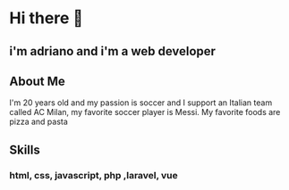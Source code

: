 # Hi there 👋

## i'm adriano and i'm a web developer

## About Me
 I'm 20 years old and my passion is soccer and I support an Italian team called AC Milan, my favorite soccer player is Messi.
My favorite foods are pizza and pasta

## Skills
### html, css, javascript, php ,laravel, vue

<!--
**adrianobarboza31/adrianobarboza31** is a ✨ _special_ ✨ repository because its `README.md` (this file) appears on your GitHub profile.

Here are some ideas to get you started:

- 🔭 I’m currently working on ...
- 🌱 I’m currently learning ...
- 👯 I’m looking to collaborate on ...
- 🤔 I’m looking for help with ...
- 💬 Ask me about ...
- 📫 How to reach me: ...
- 😄 Pronouns: ...
- ⚡ Fun fact: ...
-->
